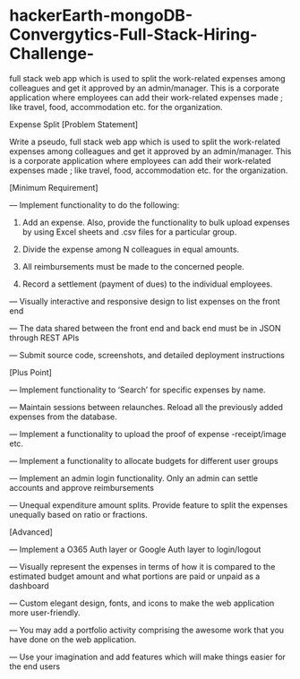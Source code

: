 # hackerEarth-mongoDB-Convergytics-Full-Stack-Hiring-Challenge-
full stack web app which is used to split the work-related expenses among colleagues and get it approved by an admin/manager. This is a corporate application where employees can add their work-related expenses made ; like travel, food, accommodation etc. for the organization.


Expense Split
[Problem Statement]

Write a pseudo, full stack web app which is used to split the work-related expenses among colleagues and get it approved by an admin/manager. This is a corporate application where employees can add their work-related expenses made ; like travel, food, accommodation etc. for the organization.

 

[Minimum Requirement]

— Implement functionality to do the following:

1. Add an expense. Also, provide the functionality to bulk upload expenses by using Excel sheets and .csv files for a particular group.

2. Divide the expense among  N colleagues in equal amounts.

3. All reimbursements must be made to the concerned people.

4. Record a settlement (payment of dues) to the individual employees.

— Visually interactive and responsive design to list​ expenses on the front end

— The data shared  between the front end and back end must be in JSON through REST APIs

— Submit​ source code, screenshots, and  detailed deployment instructions


 

[Plus Point]

—  Implement functionality to ‘Search’ for specific expenses by name.

— Maintain sessions between relaunches. Reload all the previously added expenses from the database.

— Implement a functionality to upload the proof of expense -receipt/image etc.

— Implement a functionality to allocate budgets for different user groups

— Implement an admin login functionality. Only an admin can settle accounts and approve reimbursements

— Unequal expenditure amount splits. Provide feature to split the expenses unequally based on ratio or fractions.


[Advanced]

— Implement a O365 Auth layer or Google Auth layer to login/logout

— Visually represent the expenses in terms of how it is compared to the estimated budget amount and what portions are paid or unpaid as a dashboard

— Custom elegant design, fonts, and icons to make the web application more user-friendly.

— You may add a portfolio activity comprising the awesome work that you have done on the web application.

— Use your imagination and add features which will make things easier for the end users
